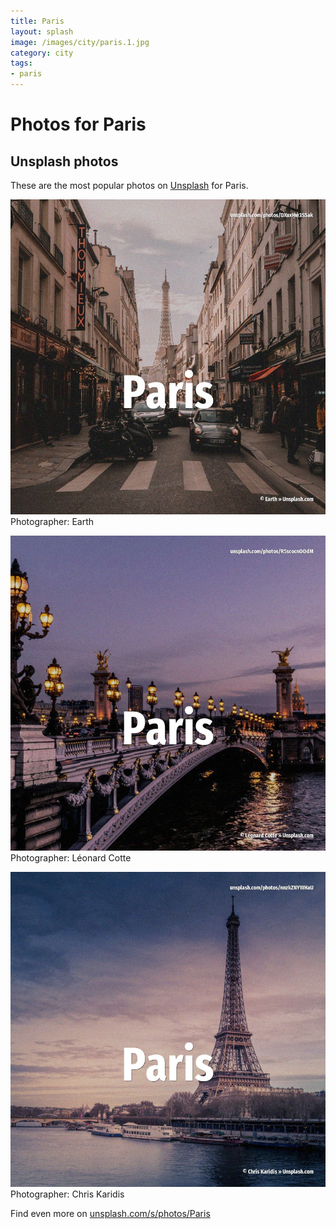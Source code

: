 ```yaml
---
title: Paris
layout: splash
image: /images/city/paris.1.jpg
category: city
tags:
- paris
---
```

# Photos for Paris
 
## Unsplash photos
These are the most popular photos on [Unsplash](https://unsplash.com) for Paris.
 
![Paris](/images/city/paris.1.jpg)
Photographer:  Earth
 
![Paris](/images/city/paris.2.jpg)
Photographer:  Léonard Cotte
 
![Paris](/images/city/paris.3.jpg)
Photographer:  Chris Karidis
 
Find even more on [unsplash.com/s/photos/Paris](https://unsplash.com/s/photos/Paris)
 
